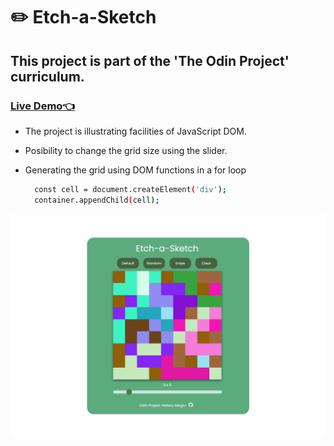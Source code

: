 # :pencil2: Etch-a-Sketch

## This project is part of the 'The Odin Project' curriculum.

### [Live Demo:point_left:](https://serh1.github.io/etch-a-sketch/)

- The project is illustrating facilities of JavaScript DOM.
- Posibility to change the grid size using the slider.
- Generating the grid using DOM functions in a for loop

  ```sh
    const cell = document.createElement('div');
    container.appendChild(cell);
  ```
  
![preview img](preview.png)
